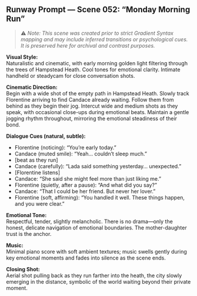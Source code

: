 ## Runway Prompt — Scene 052: “Monday Morning Run”

> ⚠️ *Note: This scene was created prior to strict Gradient Syntax mapping and may include inferred transitions or psychological cues. It is preserved here for archival and contrast purposes.*

**Visual Style:**  
Naturalistic and cinematic, with early morning golden light filtering through the trees of Hampstead Heath. Cool tones for emotional clarity. Intimate handheld or steadycam for close conversation shots.

**Cinematic Direction:**  
Begin with a wide shot of the empty path in Hampstead Heath. Slowly track Florentine arriving to find Candace already waiting. Follow them from behind as they begin their jog. Intercut wide and medium shots as they speak, with occasional close-ups during emotional beats. Maintain a gentle jogging rhythm throughout, mirroring the emotional steadiness of their bond.

**Dialogue Cues (natural, subtle):**  
- Florentine (noticing): “You’re early today.”
- Candace (muted smile): “Yeah… couldn’t sleep much.”
- [beat as they run]
- Candace (carefully): “Lada said something yesterday… unexpected.”
- [Florentine listens]
- Candace: “She said she might feel more than just liking me.”
- Florentine (quietly, after a pause): “And what did you say?”
- Candace: “That I could be her friend. But never her lover.”
- Florentine (soft, affirming): “You handled it well. These things happen, and you were clear.”

**Emotional Tone:**  
Respectful, tender, slightly melancholic. There is no drama—only the honest, delicate navigation of emotional boundaries. The mother-daughter trust is the anchor.

**Music:**  
Minimal piano score with soft ambient textures; music swells gently during key emotional moments and fades into silence as the scene ends.

**Closing Shot:**  
Aerial shot pulling back as they run farther into the heath, the city slowly emerging in the distance, symbolic of the world waiting beyond their private moment.
